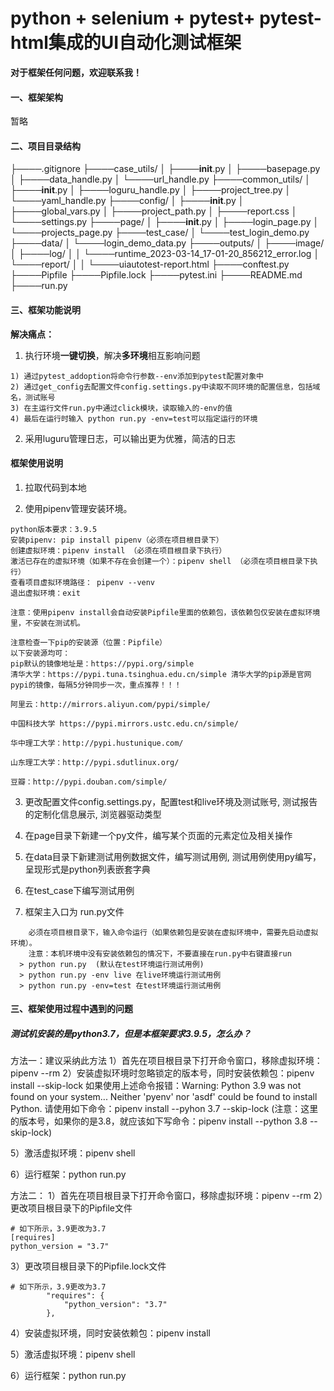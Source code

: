 # python + selenium + pytest+ pytest-html集成的UI自动化测试框架

**对于框架任何问题，欢迎联系我！**

#### 一、框架架构
暂略

#### 二、项目目录结构
├────.gitignore
├────case_utils/
│    ├────__init__.py
│    ├────basepage.py
│    ├────data_handle.py
│    └────url_handle.py
├────common_utils/
│    ├────__init__.py
│    ├────loguru_handle.py
│    ├────project_tree.py
│    └────yaml_handle.py
├────config/
│    ├────__init__.py
│    ├────global_vars.py
│    ├────project_path.py
│    ├────report.css
│    └────settings.py
├────page/
│    ├────__init__.py
│    ├────login_page.py
│    └────projects_page.py
├────test_case/
│    └────test_login_demo.py
├────data/
│    └────login_demo_data.py
├────outputs/
│    ├────image/
│    ├────log/
│    │    └────runtime_2023-03-14_17-01-20_856212_error.log
│    └────report/
│    │    └────uiautotest-report.html
├────conftest.py
├────Pipfile
├────Pipfile.lock
├────pytest.ini
├────README.md
├────run.py



#### 三、框架功能说明

**解决痛点：**

1. 执行环境**一键切换**，解决**多环境**相互影响问题

```
1) 通过pytest_addoption将命令行参数--env添加到pytest配置对象中
2) 通过get_config去配置文件config.settings.py中读取不同环境的配置信息，包括域名，测试账号
3) 在主运行文件run.py中通过click模块，读取输入的-env的值
4) 最后在运行时输入 python run.py -env=test可以指定运行的环境
```

2. 采用luguru管理日志，可以输出更为优雅，简洁的日志

#### 框架使用说明

1. 拉取代码到本地

2. 使用pipenv管理安装环境。

```
python版本要求：3.9.5
安装pipenv: pip install pipenv（必须在项目根目录下）
创建虚拟环境：pipenv install （必须在项目根目录下执行）
激活已存在的虚拟环境（如果不存在会创建一个）：pipenv shell （必须在项目根目录下执行）
查看项目虚拟环境路径： pipenv --venv
退出虚拟环境：exit

注意：使用pipenv install会自动安装Pipfile里面的依赖包，该依赖包仅安装在虚拟环境里，不安装在测试机。

注意检查一下pip的安装源（位置：Pipfile）
以下安装源均可：
pip默认的镜像地址是：https://pypi.org/simple
清华大学：https://pypi.tuna.tsinghua.edu.cn/simple 清华大学的pip源是官网pypi的镜像，每隔5分钟同步一次，重点推荐！！！

阿里云：http://mirrors.aliyun.com/pypi/simple/

中国科技大学 https://pypi.mirrors.ustc.edu.cn/simple/

华中理工大学：http://pypi.hustunique.com/

山东理工大学：http://pypi.sdutlinux.org/

豆瓣：http://pypi.douban.com/simple/
```

3. 更改配置文件config.settings.py，配置test和live环境及测试账号, 测试报告的定制化信息展示, 浏览器驱动类型

4. 在page目录下新建一个py文件，编写某个页面的元素定位及相关操作

5. 在data目录下新建测试用例数据文件，编写测试用例, 测试用例使用py编写，呈现形式是python列表嵌套字典

6. 在test_case下编写测试用例

7. 框架主入口为 run.py文件
```
	必须在项目根目录下，输入命令运行（如果依赖包是安装在虚拟环境中，需要先启动虚拟环境）。
    注意：本机环境中没有安装依赖包的情况下，不要直接在run.py中右键直接run
  > python run.py  (默认在test环境运行测试用例)
  > python run.py -env live 在live环境运行测试用例
  > python run.py -env=test 在test环境运行测试用例
```

#### 三、框架使用过程中遇到的问题
##### 测试机安装的是python3.7，但是本框架要求3.9.5，怎么办？
方法一：建议采纳此方法
1）首先在项目根目录下打开命令窗口，移除虚拟环境：pipenv --rm
2）安装虚拟环境时忽略锁定的版本号，同时安装依赖包：pipenv install --skip-lock
如果使用上述命令报错：Warning: Python 3.9 was not found on your system... Neither 'pyenv' nor 'asdf' could be found to install Python.
请使用如下命令：pipenv install --pyhon 3.7 --skip-lock  (注意：这里的版本号，如果你的是3.8，就应该如下写命令：pipenv install --python 3.8 --skip-lock)

5）激活虚拟环境：pipenv shell

6）运行框架：python run.py


方法二：
1）首先在项目根目录下打开命令窗口，移除虚拟环境：pipenv --rm
2）更改项目根目录下的Pipfile文件
```
# 如下所示，3.9更改为3.7
[requires]
python_version = "3.7"
```
3）更改项目根目录下的Pipfile.lock文件
```
# 如下所示，3.9更改为3.7
        "requires": {
            "python_version": "3.7"
        },
```
4）安装虚拟环境，同时安装依赖包：pipenv install

5）激活虚拟环境：pipenv shell

6）运行框架：python run.py